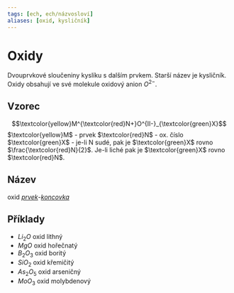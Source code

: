 ```yaml
---
tags: [ech, ech/názvosloví]
aliases: [oxid, kysličník]
---
```

# Oxidy
Dvouprvkové sloučeniny kyslíku s dalším prvkem.
Starší název je kysličník.
Oxidy obsahují ve své molekule oxidový anion $O^{2-}$.

## Vzorec
$$\textcolor{yellow}M^{\textcolor{red}N+}O^{II-}_{\textcolor{green}X}$$
$\textcolor{yellow}M$ - prvek
$\textcolor{red}N$ - ox. číslo
$\textcolor{green}X$ - je-li N sudé, pak je $\textcolor{green}X$ rovno $\frac{\textcolor{red}N}{2}$. Je-li liché pak je $\textcolor{green}X$ rovno $\textcolor{red}N$.

## Název
oxid *[prvek](https://ptable.com)*-*[koncovka](./Koncovky.md)*

## Příklady
- $Li_2O$ oxid lithný
- $MgO$ oxid hořečnatý
- $B_2O_3$ oxid boritý
- $SiO_2$ oxid křemičitý
- $As_2O_5$ oxid arseničný
- $MoO_3$ oxid molybdenový
